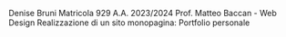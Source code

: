 Denise Bruni
Matricola 929
A.A. 2023/2024
Prof. Matteo Baccan - Web Design
Realizzazione di un sito monopagina: Portfolio personale
